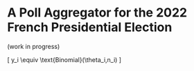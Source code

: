 # A Poll Aggregator for the 2022 French Presidential Election

(work in progress)

\[ y_i \equiv \text{Binomial}(\theta_i,n_i) \]
